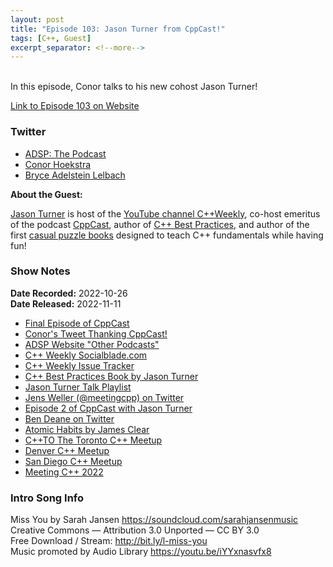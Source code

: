```yaml
---
layout: post
title: "Episode 103: Jason Turner from CppCast!"
tags: [C++, Guest]
excerpt_separator: <!--more-->
---
```


<div id="buzzsprout-player-11675567"></div><script src="https://www.buzzsprout.com/1501960/11675567-episode-103-jason-turner-from-cppcast.js?container_id=buzzsprout-player-11675567&player=small" type="text/javascript" charset="utf-8"></script>

<br>In this episode, Conor talks to his new cohost Jason Turner!
 
<!--more-->

[Link to Episode 103 on Website](https://adspthepodcast.com/2022/11/11/Episode-103.html)

### Twitter
 
* [ADSP: The Podcast](https://twitter.com/adspthepodcast) 
* [Conor Hoekstra](https://twitter.com/code_report)
* [Bryce Adelstein Lelbach](https://twitter.com/blelbach)

**About the Guest:**

[Jason Turner](https://twitter.com/lefticus) is host of the [YouTube channel C++Weekly](https://www.youtube.com/c/lefticus1), co-host emeritus of the podcast [CppCast](https://cppcast.com), author of [C++ Best Practices](https://www.amazon.ca/Best-Practices-Simple-Specific-Action/dp/B08SJSZKJ5), and author of the first [casual puzzle books](https://leanpub.com/u/jason_turner) designed to teach C++ fundamentals while having fun!

### Show Notes
 
**Date Recorded:** 2022-10-26 <br>
**Date Released:** 2022-11-11

* [Final Episode of CppCast](https://cppcast.com/podcast-news/)
* [Conor's Tweet Thanking CppCast!](https://twitter.com/code_report/status/1584270740245053441?s=20&t=I_L4dNl_VkC71coLe-NOyA)
* [ADSP Website "Other Podcasts"](https://adspthepodcast.com/podcasts/)
* [C++ Weekly Socialblade.com](https://socialblade.com/youtube/user/lefticus1)
* [C++ Weekly Issue Tracker](https://github.com/lefticus/cpp_weekly/issues)
* [C++ Best Practices Book by Jason Turner](https://www.amazon.ca/Best-Practices-Simple-Specific-Action/dp/B08SJSZKJ5)
* [Jason Turner Talk Playlist](https://www.youtube.com/playlist?list=PLs3KjaCtOwSaUCQOzoGEhKwYxQL3qs8ub)
* [Jens Weller (@meetingcpp) on Twitter](https://twitter.com/meetingcpp)
* [Episode 2 of CppCast with Jason Turner](https://cppcast.com/jason-turner/)
* [Ben Deane on Twitter](https://twitter.com/ben_deane)
* [Atomic Habits by James Clear](https://www.amazon.ca/Atomic-Habits-Proven-Build-Break/dp/0735211299)
* [C++TO The Toronto C++ Meetup](https://www.meetup.com/cpptoronto/)
* [Denver C++ Meetup](https://www.meetup.com/north-denver-metro-c-meetup/)
* [San Diego C++ Meetup](https://www.meetup.com/san-diego-cpp/)
* [Meeting C++ 2022](https://www.meetingcpp.com/2022/)

### Intro Song Info
 
Miss You by Sarah Jansen https://soundcloud.com/sarahjansenmusic<br>
Creative Commons — Attribution 3.0 Unported — CC BY 3.0<br>
Free Download / Stream: http://bit.ly/l-miss-you<br>
Music promoted by Audio Library https://youtu.be/iYYxnasvfx8<br>
